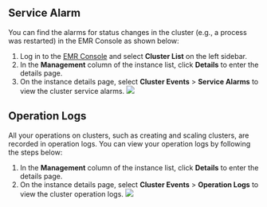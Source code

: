 ## Service Alarm
You can find the alarms for status changes in the cluster (e.g., a process was restarted) in the EMR Console as shown below:
1. Log in to the [EMR Console](https://console.cloud.tencent.com/emr) and select **Cluster List** on the left sidebar.
2. In the **Management** column of the instance list, click **Details** to enter the details page.
3. On the instance details page, select **Cluster Events** > **Service Alarms** to view the cluster service alarms.
![](https://main.qcloudimg.com/raw/0891ccfd48bb3d68f1e3b49fe5ea73fd.png)

## Operation Logs
All your operations on clusters, such as creating and scaling clusters, are recorded in operation logs. You can view your operation logs by following the steps below:
1. In the **Management** column of the instance list, click **Details** to enter the details page.
2. On the instance details page, select **Cluster Events** > **Operation Logs** to view the cluster operation logs.
![](https://main.qcloudimg.com/raw/43a97810c5d2b96d4889e638bce73e52.png)
